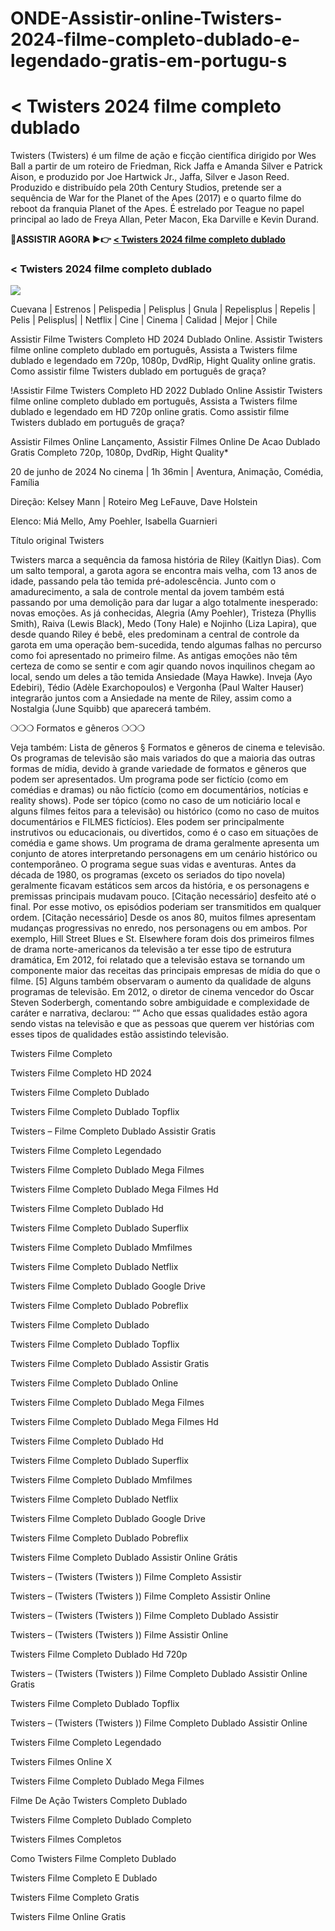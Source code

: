 # ONDE-Assistir-online-Twisters-2024-filme-completo-dublado-e-legendado-gratis-em-portugu-s

<h1><<Assistir!!_HD> Twisters 2024 filme completo dublado</h1>
<p dir="auto"></p>
Twisters (Twisters) é um filme de ação e ficção científica dirigido por Wes Ball a partir de um roteiro de Friedman, Rick Jaffa e Amanda Silver e Patrick Aison, e produzido por Joe Hartwick Jr., Jaffa, Silver e Jason Reed. Produzido e distribuído pela 20th Century Studios, pretende ser a sequência de War for the Planet of the Apes (2017) e o quarto filme do reboot da franquia Planet of the Apes. É estrelado por Teague no papel principal ao lado de Freya Allan, Peter Macon, Eka Darville e Kevin Durand.
<p dir="auto"></p>
<p dir="auto"><strong>🔴ASSISTIR AGORA ▶️👉  </strong><strong><a href="https://watchflixs.com/pt/movie/718821/twisters" rel="nofollow"><<Assistir!!_HD> Twisters 2024 filme completo dublado</a></strong></p>
<p dir="auto"></p>
<h3><<Assistir!!_HD> Twisters 2024 filme completo dublado</h3>
<img src="https://i.ytimg.com/vi/0lH5GgpeYM4/maxresdefault.jpg"/>
<p dir="auto"></p>
Cuevana | Estrenos | Pelispedia | Pelisplus | Gnula | Repelisplus | Repelis | Pelis | Pelisplus| | Netflix | Cine | Cinema | Calidad | Mejor | Chile
<p dir="auto"></p>
Assistir Filme Twisters Completo HD 2024 Dublado Online. Assistir Twisters filme online completo dublado em português, Assista a Twisters filme dublado e legendado em 720p, 1080p, DvdRip, Hight Quality online gratis. Como assistir filme Twisters dublado em português de graça?
<p dir="auto"></p>
!Assistir Filme Twisters Completo HD 2022 Dublado Online Assistir Twisters filme online completo dublado em português, Assista a Twisters filme dublado e legendado em HD 720p online gratis. Como assistir filme Twisters dublado em português de graça?
<p dir="auto"></p>
Assistir Filmes Online Lançamento, Assistir Filmes Online De Acao Dublado Gratis Completo 720p, 1080p, DvdRip, Hight Quality*
<p dir="auto"></p>
20 de junho de 2024 No cinema | 1h 36min | Aventura, Animação, Comédia, Família<p dir="auto"></p>
Direção: Kelsey Mann | Roteiro Meg LeFauve, Dave Holstein<p dir="auto"></p>
Elenco: Miá Mello, Amy Poehler, Isabella Guarnieri<p dir="auto"></p>
Título original Twisters<p dir="auto"></p>
<p dir="auto"></p>
Twisters marca a sequência da famosa história de Riley (Kaitlyn Dias). Com um salto temporal, a garota agora se encontra mais velha, com 13 anos de idade, passando pela tão temida pré-adolescência. Junto com o amadurecimento, a sala de controle mental da jovem também está passando por uma demolição para dar lugar a algo totalmente inesperado: novas emoções. As já conhecidas, Alegria (Amy Poehler), Tristeza (Phyllis Smith), Raiva (Lewis Black), Medo (Tony Hale) e Nojinho (Liza Lapira), que desde quando Riley é bebê, eles predominam a central de controle da garota em uma operação bem-sucedida, tendo algumas falhas no percurso como foi apresentado no primeiro filme. As antigas emoções não têm certeza de como se sentir e com agir quando novos inquilinos chegam ao local, sendo um deles a tão temida Ansiedade (Maya Hawke). Inveja (Ayo Edebiri), Tédio (Adèle Exarchopoulos) e Vergonha (Paul Walter Hauser) integrarão juntos com a Ansiedade na mente de Riley, assim como a Nostalgia (June Squibb) que aparecerá também.
<p dir="auto"></p>
❍❍❍ Formatos e gêneros ❍❍❍<p dir="auto"></p>
<p dir="auto"></p>
Veja também: Lista de gêneros § Formatos e gêneros de cinema e televisão. Os programas de televisão são mais variados do que a maioria das outras formas de mídia, devido à grande variedade de formatos e gêneros que podem ser apresentados. Um programa pode ser fictício (como em comédias e dramas) ou não fictício (como em documentários, notícias e reality shows). Pode ser tópico (como no caso de um noticiário local e alguns filmes feitos para a televisão) ou histórico (como no caso de muitos documentários e FILMES fictícios). Eles podem ser principalmente instrutivos ou educacionais, ou divertidos, como é o caso em situações de comédia e game shows. Um programa de drama geralmente apresenta um conjunto de atores interpretando personagens em um cenário histórico ou contemporâneo. O programa segue suas vidas e aventuras. Antes da década de 1980, os programas (exceto os seriados do tipo novela) geralmente ficavam estáticos sem arcos da história, e os personagens e premissas principais mudavam pouco. [Citação necessário] desfeito até o final. Por esse motivo, os episódios poderiam ser transmitidos em qualquer ordem. [Citação necessário] Desde os anos 80, muitos filmes apresentam mudanças progressivas no enredo, nos personagens ou em ambos. Por exemplo, Hill Street Blues e St. Elsewhere foram dois dos primeiros filmes de drama norte-americanos da televisão a ter esse tipo de estrutura dramática, Em 2012, foi relatado que a televisão estava se tornando um componente maior das receitas das principais empresas de mídia do que o filme. [5] Alguns também observaram o aumento da qualidade de alguns programas de televisão. Em 2012, o diretor de cinema vencedor do Oscar Steven Soderbergh, comentando sobre ambiguidade e complexidade de caráter e narrativa, declarou: “” Acho que essas qualidades estão agora sendo vistas na televisão e que as pessoas que querem ver histórias com esses tipos de qualidades estão assistindo televisão.
<p dir="auto"></p>
<p dir="auto"></p>
Twisters Filme Completo<p dir="auto"></p>
Twisters Filme Completo HD 2024<p dir="auto"></p>
Twisters Filme Completo Dublado<p dir="auto"></p>
Twisters Filme Completo Dublado Topflix<p dir="auto"></p>
Twisters – Filme Completo Dublado Assistir Gratis<p dir="auto"></p>
Twisters Filme Completo Legendado<p dir="auto"></p>
Twisters Filme Completo Dublado Mega Filmes<p dir="auto"></p>
Twisters Filme Completo Dublado Mega Filmes Hd<p dir="auto"></p>
Twisters Filme Completo Dublado Hd<p dir="auto"></p>
Twisters Filme Completo Dublado Superflix<p dir="auto"></p>
Twisters Filme Completo Dublado Mmfilmes<p dir="auto"></p>
Twisters Filme Completo Dublado Netflix<p dir="auto"></p>
Twisters Filme Completo Dublado Google Drive<p dir="auto"></p>
Twisters Filme Completo Dublado Pobreflix<p dir="auto"></p>
Twisters Filme Completo Dublado<p dir="auto"></p>
Twisters Filme Completo Dublado Topflix<p dir="auto"></p>
Twisters Filme Completo Dublado Assistir Gratis<p dir="auto"></p>
Twisters Filme Completo Dublado Online<p dir="auto"></p>
Twisters Filme Completo Dublado Mega Filmes<p dir="auto"></p>
Twisters Filme Completo Dublado Mega Filmes Hd<p dir="auto"></p>
Twisters Filme Completo Dublado Hd<p dir="auto"></p>
Twisters Filme Completo Dublado Superflix<p dir="auto"></p>
Twisters Filme Completo Dublado Mmfilmes<p dir="auto"></p>
Twisters Filme Completo Dublado Netflix<p dir="auto"></p>
Twisters Filme Completo Dublado Google Drive<p dir="auto"></p>
Twisters Filme Completo Dublado Pobreflix<p dir="auto"></p>
Twisters Filme Completo Dublado Assistir Online Grátis<p dir="auto"></p>
Twisters – (Twisters (Twisters )) Filme Completo Assistir<p dir="auto"></p>
Twisters – (Twisters (Twisters )) Filme Completo Assistir Online<p dir="auto"></p>
Twisters – (Twisters (Twisters )) Filme Completo Dublado Assistir<p dir="auto"></p>
Twisters – (Twisters (Twisters )) Filme Assistir Online<p dir="auto"></p>
Twisters Filme Completo Dublado Hd 720p<p dir="auto"></p>
Twisters – (Twisters (Twisters )) Filme Completo Dublado Assistir Online Gratis<p dir="auto"></p>
Twisters Filme Completo Dublado Topflix<p dir="auto"></p>
Twisters – (Twisters (Twisters )) Filme Completo Dublado Assistir Online<p dir="auto"></p>
Twisters Filme Completo Legendado<p dir="auto"></p>
Twisters Filmes Online X<p dir="auto"></p>
Twisters Filme Completo Dublado Mega Filmes<p dir="auto"></p>
Filme De Ação Twisters Completo Dublado<p dir="auto"></p>
Twisters Filme Completo Dublado Completo<p dir="auto"></p>
Twisters Filmes Completos<p dir="auto"></p>
Como Twisters Filme Completo Dublado<p dir="auto"></p>
Twisters Filme Completo E Dublado<p dir="auto"></p>
Twisters Filme Completo Gratis<p dir="auto"></p>
Twisters Filme Online Gratis<p dir="auto"></p>
